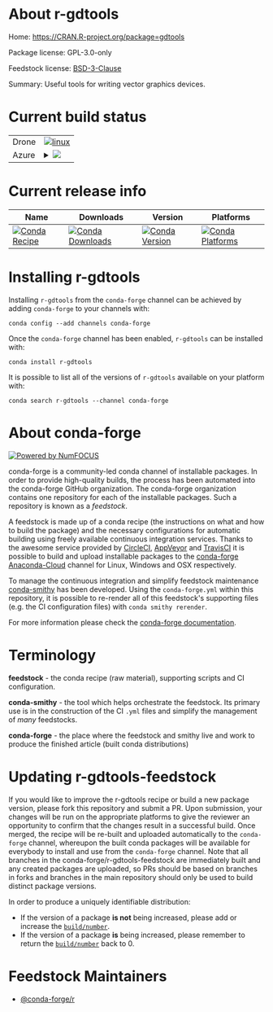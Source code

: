 About r-gdtools
===============

Home: https://CRAN.R-project.org/package=gdtools

Package license: GPL-3.0-only

Feedstock license: [BSD-3-Clause](https://github.com/conda-forge/r-gdtools-feedstock/blob/master/LICENSE.txt)

Summary: Useful tools for writing vector graphics devices.

Current build status
====================


<table><tr>
    <td>Drone</td>
    <td>
      <a href="https://cloud.drone.io/conda-forge/r-gdtools-feedstock">
        <img alt="linux" src="https://img.shields.io/drone/build/conda-forge/r-gdtools-feedstock/master.svg?label=Linux">
      </a>
    </td>
  </tr>
    
  <tr>
    <td>Azure</td>
    <td>
      <details>
        <summary>
          <a href="https://dev.azure.com/conda-forge/feedstock-builds/_build/latest?definitionId=1168&branchName=master">
            <img src="https://dev.azure.com/conda-forge/feedstock-builds/_apis/build/status/r-gdtools-feedstock?branchName=master">
          </a>
        </summary>
        <table>
          <thead><tr><th>Variant</th><th>Status</th></tr></thead>
          <tbody><tr>
              <td>linux_64_r_base3.6</td>
              <td>
                <a href="https://dev.azure.com/conda-forge/feedstock-builds/_build/latest?definitionId=1168&branchName=master">
                  <img src="https://dev.azure.com/conda-forge/feedstock-builds/_apis/build/status/r-gdtools-feedstock?branchName=master&jobName=linux&configuration=linux_64_r_base3.6" alt="variant">
                </a>
              </td>
            </tr><tr>
              <td>linux_64_r_base4.0</td>
              <td>
                <a href="https://dev.azure.com/conda-forge/feedstock-builds/_build/latest?definitionId=1168&branchName=master">
                  <img src="https://dev.azure.com/conda-forge/feedstock-builds/_apis/build/status/r-gdtools-feedstock?branchName=master&jobName=linux&configuration=linux_64_r_base4.0" alt="variant">
                </a>
              </td>
            </tr><tr>
              <td>linux_aarch64_r_base3.6</td>
              <td>
                <a href="https://dev.azure.com/conda-forge/feedstock-builds/_build/latest?definitionId=1168&branchName=master">
                  <img src="https://dev.azure.com/conda-forge/feedstock-builds/_apis/build/status/r-gdtools-feedstock?branchName=master&jobName=linux&configuration=linux_aarch64_r_base3.6" alt="variant">
                </a>
              </td>
            </tr><tr>
              <td>linux_aarch64_r_base4.0</td>
              <td>
                <a href="https://dev.azure.com/conda-forge/feedstock-builds/_build/latest?definitionId=1168&branchName=master">
                  <img src="https://dev.azure.com/conda-forge/feedstock-builds/_apis/build/status/r-gdtools-feedstock?branchName=master&jobName=linux&configuration=linux_aarch64_r_base4.0" alt="variant">
                </a>
              </td>
            </tr><tr>
              <td>linux_ppc64le_r_base3.6</td>
              <td>
                <a href="https://dev.azure.com/conda-forge/feedstock-builds/_build/latest?definitionId=1168&branchName=master">
                  <img src="https://dev.azure.com/conda-forge/feedstock-builds/_apis/build/status/r-gdtools-feedstock?branchName=master&jobName=linux&configuration=linux_ppc64le_r_base3.6" alt="variant">
                </a>
              </td>
            </tr><tr>
              <td>linux_ppc64le_r_base4.0</td>
              <td>
                <a href="https://dev.azure.com/conda-forge/feedstock-builds/_build/latest?definitionId=1168&branchName=master">
                  <img src="https://dev.azure.com/conda-forge/feedstock-builds/_apis/build/status/r-gdtools-feedstock?branchName=master&jobName=linux&configuration=linux_ppc64le_r_base4.0" alt="variant">
                </a>
              </td>
            </tr><tr>
              <td>osx_64_r_base3.6</td>
              <td>
                <a href="https://dev.azure.com/conda-forge/feedstock-builds/_build/latest?definitionId=1168&branchName=master">
                  <img src="https://dev.azure.com/conda-forge/feedstock-builds/_apis/build/status/r-gdtools-feedstock?branchName=master&jobName=osx&configuration=osx_64_r_base3.6" alt="variant">
                </a>
              </td>
            </tr><tr>
              <td>osx_64_r_base4.0</td>
              <td>
                <a href="https://dev.azure.com/conda-forge/feedstock-builds/_build/latest?definitionId=1168&branchName=master">
                  <img src="https://dev.azure.com/conda-forge/feedstock-builds/_apis/build/status/r-gdtools-feedstock?branchName=master&jobName=osx&configuration=osx_64_r_base4.0" alt="variant">
                </a>
              </td>
            </tr><tr>
              <td>win_64_r_base3.6</td>
              <td>
                <a href="https://dev.azure.com/conda-forge/feedstock-builds/_build/latest?definitionId=1168&branchName=master">
                  <img src="https://dev.azure.com/conda-forge/feedstock-builds/_apis/build/status/r-gdtools-feedstock?branchName=master&jobName=win&configuration=win_64_r_base3.6" alt="variant">
                </a>
              </td>
            </tr><tr>
              <td>win_64_r_base4.0</td>
              <td>
                <a href="https://dev.azure.com/conda-forge/feedstock-builds/_build/latest?definitionId=1168&branchName=master">
                  <img src="https://dev.azure.com/conda-forge/feedstock-builds/_apis/build/status/r-gdtools-feedstock?branchName=master&jobName=win&configuration=win_64_r_base4.0" alt="variant">
                </a>
              </td>
            </tr>
          </tbody>
        </table>
      </details>
    </td>
  </tr>
</table>

Current release info
====================

| Name | Downloads | Version | Platforms |
| --- | --- | --- | --- |
| [![Conda Recipe](https://img.shields.io/badge/recipe-r--gdtools-green.svg)](https://anaconda.org/conda-forge/r-gdtools) | [![Conda Downloads](https://img.shields.io/conda/dn/conda-forge/r-gdtools.svg)](https://anaconda.org/conda-forge/r-gdtools) | [![Conda Version](https://img.shields.io/conda/vn/conda-forge/r-gdtools.svg)](https://anaconda.org/conda-forge/r-gdtools) | [![Conda Platforms](https://img.shields.io/conda/pn/conda-forge/r-gdtools.svg)](https://anaconda.org/conda-forge/r-gdtools) |

Installing r-gdtools
====================

Installing `r-gdtools` from the `conda-forge` channel can be achieved by adding `conda-forge` to your channels with:

```
conda config --add channels conda-forge
```

Once the `conda-forge` channel has been enabled, `r-gdtools` can be installed with:

```
conda install r-gdtools
```

It is possible to list all of the versions of `r-gdtools` available on your platform with:

```
conda search r-gdtools --channel conda-forge
```


About conda-forge
=================

[![Powered by NumFOCUS](https://img.shields.io/badge/powered%20by-NumFOCUS-orange.svg?style=flat&colorA=E1523D&colorB=007D8A)](http://numfocus.org)

conda-forge is a community-led conda channel of installable packages.
In order to provide high-quality builds, the process has been automated into the
conda-forge GitHub organization. The conda-forge organization contains one repository
for each of the installable packages. Such a repository is known as a *feedstock*.

A feedstock is made up of a conda recipe (the instructions on what and how to build
the package) and the necessary configurations for automatic building using freely
available continuous integration services. Thanks to the awesome service provided by
[CircleCI](https://circleci.com/), [AppVeyor](https://www.appveyor.com/)
and [TravisCI](https://travis-ci.com/) it is possible to build and upload installable
packages to the [conda-forge](https://anaconda.org/conda-forge)
[Anaconda-Cloud](https://anaconda.org/) channel for Linux, Windows and OSX respectively.

To manage the continuous integration and simplify feedstock maintenance
[conda-smithy](https://github.com/conda-forge/conda-smithy) has been developed.
Using the ``conda-forge.yml`` within this repository, it is possible to re-render all of
this feedstock's supporting files (e.g. the CI configuration files) with ``conda smithy rerender``.

For more information please check the [conda-forge documentation](https://conda-forge.org/docs/).

Terminology
===========

**feedstock** - the conda recipe (raw material), supporting scripts and CI configuration.

**conda-smithy** - the tool which helps orchestrate the feedstock.
                   Its primary use is in the construction of the CI ``.yml`` files
                   and simplify the management of *many* feedstocks.

**conda-forge** - the place where the feedstock and smithy live and work to
                  produce the finished article (built conda distributions)


Updating r-gdtools-feedstock
============================

If you would like to improve the r-gdtools recipe or build a new
package version, please fork this repository and submit a PR. Upon submission,
your changes will be run on the appropriate platforms to give the reviewer an
opportunity to confirm that the changes result in a successful build. Once
merged, the recipe will be re-built and uploaded automatically to the
`conda-forge` channel, whereupon the built conda packages will be available for
everybody to install and use from the `conda-forge` channel.
Note that all branches in the conda-forge/r-gdtools-feedstock are
immediately built and any created packages are uploaded, so PRs should be based
on branches in forks and branches in the main repository should only be used to
build distinct package versions.

In order to produce a uniquely identifiable distribution:
 * If the version of a package **is not** being increased, please add or increase
   the [``build/number``](https://conda.io/docs/user-guide/tasks/build-packages/define-metadata.html#build-number-and-string).
 * If the version of a package **is** being increased, please remember to return
   the [``build/number``](https://conda.io/docs/user-guide/tasks/build-packages/define-metadata.html#build-number-and-string)
   back to 0.

Feedstock Maintainers
=====================

* [@conda-forge/r](https://github.com/conda-forge/r/)

